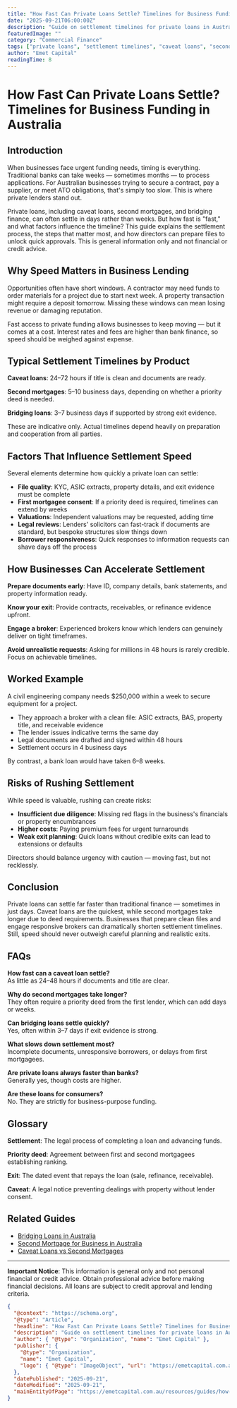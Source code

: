 ```yaml
---
title: "How Fast Can Private Loans Settle? Timelines for Business Funding in Australia"
date: "2025-09-21T06:00:00Z"
description: "Guide on settlement timelines for private loans in Australia, including caveat loans, second mortgages, and bridging finance."
featuredImage: ""
category: "Commercial Finance"
tags: ["private loans", "settlement timelines", "caveat loans", "second mortgage", "bridging finance", "business funding", "fast funding", "loan settlement"]
author: "Emet Capital"
readingTime: 8
---
```


# How Fast Can Private Loans Settle? Timelines for Business Funding in Australia

## Introduction

When businesses face urgent funding needs, timing is everything. Traditional banks can take weeks — sometimes months — to process applications. For Australian businesses trying to secure a contract, pay a supplier, or meet ATO obligations, that's simply too slow. This is where private lenders stand out.

Private loans, including caveat loans, second mortgages, and bridging finance, can often settle in days rather than weeks. But how fast is "fast," and what factors influence the timeline? This guide explains the settlement process, the steps that matter most, and how directors can prepare files to unlock quick approvals. This is general information only and not financial or credit advice.

## Why Speed Matters in Business Lending

Opportunities often have short windows. A contractor may need funds to order materials for a project due to start next week. A property transaction might require a deposit tomorrow. Missing these windows can mean losing revenue or damaging reputation.

Fast access to private funding allows businesses to keep moving — but it comes at a cost. Interest rates and fees are higher than bank finance, so speed should be weighed against expense.

## Typical Settlement Timelines by Product

**Caveat loans**: 24–72 hours if title is clean and documents are ready.

**Second mortgages**: 5–10 business days, depending on whether a priority deed is needed.

**Bridging loans**: 3–7 business days if supported by strong exit evidence.

These are indicative only. Actual timelines depend heavily on preparation and cooperation from all parties.

## Factors That Influence Settlement Speed

Several elements determine how quickly a private loan can settle:

- **File quality**: KYC, ASIC extracts, property details, and exit evidence must be complete
- **First mortgagee consent**: If a priority deed is required, timelines can extend by weeks
- **Valuations**: Independent valuations may be requested, adding time
- **Legal reviews**: Lenders' solicitors can fast-track if documents are standard, but bespoke structures slow things down
- **Borrower responsiveness**: Quick responses to information requests can shave days off the process

## How Businesses Can Accelerate Settlement

**Prepare documents early**: Have ID, company details, bank statements, and property information ready.

**Know your exit**: Provide contracts, receivables, or refinance evidence upfront.

**Engage a broker**: Experienced brokers know which lenders can genuinely deliver on tight timeframes.

**Avoid unrealistic requests**: Asking for millions in 48 hours is rarely credible. Focus on achievable timelines.

## Worked Example

A civil engineering company needs $250,000 within a week to secure equipment for a project.

- They approach a broker with a clean file: ASIC extracts, BAS, property title, and receivable evidence
- The lender issues indicative terms the same day
- Legal documents are drafted and signed within 48 hours
- Settlement occurs in 4 business days

By contrast, a bank loan would have taken 6–8 weeks.

## Risks of Rushing Settlement

While speed is valuable, rushing can create risks:

- **Insufficient due diligence**: Missing red flags in the business's financials or property encumbrances
- **Higher costs**: Paying premium fees for urgent turnarounds
- **Weak exit planning**: Quick loans without credible exits can lead to extensions or defaults

Directors should balance urgency with caution — moving fast, but not recklessly.

## Conclusion

Private loans can settle far faster than traditional finance — sometimes in just days. Caveat loans are the quickest, while second mortgages take longer due to deed requirements. Businesses that prepare clean files and engage responsive brokers can dramatically shorten settlement timelines. Still, speed should never outweigh careful planning and realistic exits.

## FAQs

**How fast can a caveat loan settle?**  
As little as 24–48 hours if documents and title are clear.

**Why do second mortgages take longer?**  
They often require a priority deed from the first lender, which can add days or weeks.

**Can bridging loans settle quickly?**  
Yes, often within 3–7 days if exit evidence is strong.

**What slows down settlement most?**  
Incomplete documents, unresponsive borrowers, or delays from first mortgagees.

**Are private loans always faster than banks?**  
Generally yes, though costs are higher.

**Are these loans for consumers?**  
No. They are strictly for business-purpose funding.

## Glossary

**Settlement**: The legal process of completing a loan and advancing funds.

**Priority deed**: Agreement between first and second mortgagees establishing ranking.

**Exit**: The dated event that repays the loan (sale, refinance, receivable).

**Caveat**: A legal notice preventing dealings with property without lender consent.

## Related Guides

- [Bridging Loans in Australia](/resources/guides/bridging-loans-australia)
- [Second Mortgage for Business in Australia](/resources/guides/second-mortgage-for-business-australia)
- [Caveat Loans vs Second Mortgages](/resources/guides/caveat-loans-vs-second-mortgages)

---

**Important Notice**: This information is general only and not personal financial or credit advice. Obtain professional advice before making financial decisions. All loans are subject to credit approval and lending criteria.

```json
{
  "@context": "https://schema.org",
  "@type": "Article",
  "headline": "How Fast Can Private Loans Settle? Timelines for Business Funding in Australia",
  "description": "Guide on settlement timelines for private loans in Australia, including caveat loans, second mortgages, and bridging finance.",
  "author": { "@type": "Organization", "name": "Emet Capital" },
  "publisher": {
    "@type": "Organization",
    "name": "Emet Capital",
    "logo": { "@type": "ImageObject", "url": "https://emetcapital.com.au/static/logo.png" }
  },
  "datePublished": "2025-09-21",
  "dateModified": "2025-09-21",
  "mainEntityOfPage": "https://emetcapital.com.au/resources/guides/how-fast-private-loans-settle-australia"
}
```